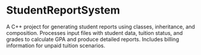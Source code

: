 # StudentReportSystem
A C++ project for generating student reports using classes, inheritance, and composition. Processes input files with student data, tuition status, and grades to calculate GPA and produce detailed reports. Includes billing information for unpaid tuition scenarios.
